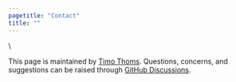 ```yaml
---
pagetitle: "Contact"
title: ""
---
```


\  

This page is maintained by [Timo Thoms](https://twitter.com/TimoThoms). Questions, concerns, and suggestions can be raised through [GitHub Discussions](https://github.com/timothoms/covid19Outaouais/discussions).
